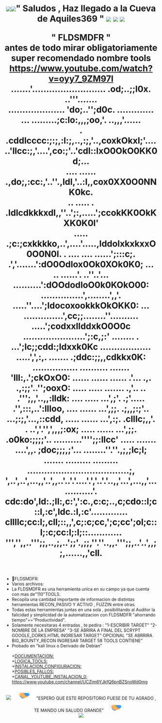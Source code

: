 <h1 align="center"><img height="40" src="https://github.com/7oSkaaa/7oSkaaa/blob/main/Images/about_me.gif?raw=true"><img height="40" src="https://emoji.gg/assets/emoji/7333-parrotdance.gif">" Saludos , Haz llegado a la Cueva de Aquiles369 " <img height="40" src="https://emoji.gg/assets/emoji/7333-parrotdance.gif"> <img height="40" src="https://github.com/7oSkaaa/7oSkaaa/blob/main/Images/about_me.gif?raw=true"> <img height="35" src="https://user-images.githubusercontent.com/73097560/115834477-dbab4500-a447-11eb-908a-139a6edaec5c.gif"> 

 " FLDSMDFR "<br>
 antes de todo mirar obligatoriamente super recomendado nombre tools https://www.youtube.com/watch?v=oyy7_9ZM97I
 .......'..........................       .od;..;;l0x.  ..'''.......        
....................                     'do;..'';d0c.   .............     
  ...                           .........;c:lo:,,,;oo,'.    ..,,,'......   
.                             .cddlcccc:;:;,:l:;,..,:;,'..,coxkOkxl;'....  
                           ..'llcc:;,'....',co:;'..'cdl::lxO0OkO0KK0d;...  
            ....    ...... .,do;,:cc:,'..''.,ldl,'..:l,,cox0XX0O0NNK0kc.   
  ..        .....   .      .ldlcdkkkxdl,,''..';:,.....';ccokKK0OkKXK0K0l'  
           .....           .;c:;cxkkkko,..',....'.....,lddolxkxkxxO0O0N0l. 
  .   ....           .... ......';:::c;.  .','.......':dO0Odlox0Ok0XOk0K0; 
 ...             ..  ......'.  ..''..'...  ..........':dOOdodloO0k0KOkO00: 
           ...............',........',,'.  .....''....';ldocoxookkkOkOKK0: 
      ... ..............',cc;;........''.......... .....';codxxllddxkO0O0c 
 ......................';:c,;:'     ........     .  ...';lc;;cdd:;ldxxk0Kc 
..................  .....',',:,.    .......             .;ddc:;;,,cdkkx0K: 
................       ..........   .......               'lll:,.';ckOxO0: 
......     ......      ......      .'...            .,.   .,:;;'..'';ooxO: 
.....       .....      .......     .,'..            ..  .''';,,'..,,:lldk: 
  ....      .....      ...',;'.    .;'.....             .'',:::,..':llloo, 
  ....      ......     ...',;;.    .;,,;:;'..           ...;:;,'...,::cdd, 
  .....     ......     ...',:;.    .clllc;,,'.       .  ..','.'',',,,;:ox; 
  .....     ......     ...',;;.    .o0ko:;;;;'..    ..........'''';;:llcc' 
  .....     .......    ....',,.     ;doc;;;,;'...  ........''.''.,;,;lc;l; 
 .......   .........  .........     ....................................;, 
',..',..',...,,'..',,..'..'.'....'.','..'.'..,,'...',...,,'.............'. 
cdc:do',ld:.;ll:,c:',':c.,c:c;..,c;cdo::l;c::l,:c',ldc.:l,:c'............. 
cllllc;cc:l;,cll;::,,',c;:c;cc,';c;cc';ol;c::l;:c;cc:l;:l;::............   
''','',,..''';;,..,;,..';;'.,;;,''.''..,,.''';;,..'..',,;;,......,,'cll.   
</h1>
</p>
<br>

- :file_folder:FLDSMDFR:
- Varios archivos:
- La FLDSMDFR es una herramienta unica en su campo ya que cuenta con mas de"110"TOOLS.
- Recopila una cantidad importante de informacion de distintas herramientas RECON_PASIVO Y ACTIVO , FUZZIN entre otras.
- Todas estas herramientas juntas en una sola , posibilitando al Auditor la falicidad y simplicidad de la automatizacion con FLDSMDFR "ahorrando tiempo"=="Productividad".
- Solamente necesitaras 4 entradas , te pedira : "1-ESCRIBIR TARGET" "2-NOMBRE DE LA EMPRESA" "3-SE ABRIRA A FINAL DEL SCRYPT GOOGLE_DORKS.HTML INGRESAR TARGET" OPCIONAL "SE ABRRIRA 
  BIG_BOUNTY_RECON INGRESAR TARGET 58 TOOLS CONTIENE"
- Probado en "kali linux o Derivado  de Debian"
  <br>
    <br>
+[DOCUMENTACION:](DOCUEMENTACION_COMPLETA/DOCUMENTACION)<br>
+[LOGICA_TOOLS:](DOCUEMENTACION_COMPLETA/LOGICA.txt)<br>
+[INSTALACION_CONFIGURACION:](DOCUEMENTACION_COMPLETA/INSTALACION_CONFIGURACION.txt)<br>
+[POSIBLES_FALLOS:](DOCUEMENTACION_COMPLETA/POSIBLES_FALLOS.txt)<br>
+[CANAL_YOUTUBE_INSTALACION_0: https://www.youtube.com/channel/UCZjm6YJkfQ6pnBZSnoWd0mg ](https://www.youtube.com/channel/UCZjm6YJkfQ6pnBZSnoWd0mg)<br>




<p align="center">
  <img src="https://user-images.githubusercontent.com/73097560/115834477-dbab4500-a447-11eb-908a-139a6edaec5c.gif"> 
<img src="https://github.com/0xAbdulKhalid/0xAbdulKhalid/raw/main/assets/mdImages/handshake.gif" width ="80">"ESPERO QUE ESTE REPOSITORIO  FUESE DE TU AGRADO , TE MANDO UN SALUDO GRANDE"<img src="https://github.com/0xAbdulKhalid/0xAbdulKhalid/raw/main/assets/mdImages/handshake.gif" width ="80">
	<br>
	<img src="https://user-images.githubusercontent.com/73097560/115834477-dbab4500-a447-11eb-908a-139a6edaec5c.gif"> 
</p>

 

